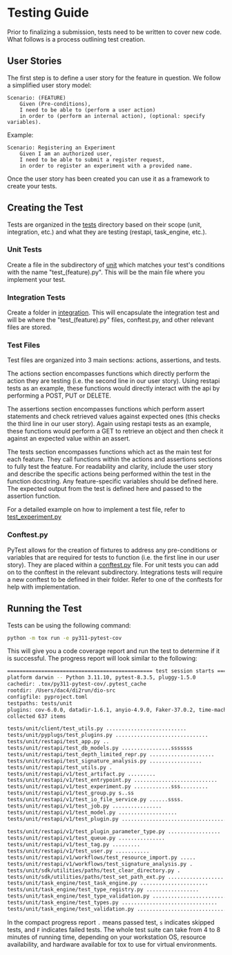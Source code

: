 # Testing Guide

Prior to finalizing a submission, tests need to be written to cover new code. What follows is a process outlining test creation.

## User Stories

The first step is to define a user story for the feature in question. We follow a simplified user story model:

    Scenario: (FEATURE)
        Given (Pre-conditions),
        I need to be able to (perform a user action)
        in order to (perform an internal action), (optional: specify variables).

Example:

    Scenario: Registering an Experiment
        Given I am an authorized user,
        I need to be able to submit a register request,
        in order to register an experiment with a provided name.

Once the user story has been created you can use it as a framework to create your tests.

## Creating the Test

Tests are organized in the [tests](./tests) directory based on their scope (unit, integration, etc.) and what they are testing (restapi, task_engine, etc.).

### Unit Tests

Create a file in the subdirectory of [unit](./tests/unit) which matches your test's conditions with the name "test_(feature).py". This will be the main file where you implement your test.

### Integration Tests

Create a folder in [integration](./tests/integration). This will encapsulate the integration test and will be where the "test_(feature).py" files, conftest.py, and other relevant files are stored.

### Test Files

Test files are organized into 3 main sections: actions, assertions, and tests.

The actions section encompasses functions which directly perform the action they are testing (i.e. the second line in our user story). Using restapi tests as an example, these functions would directly interact with the api by performing a POST, PUT or DELETE.

The assertions section encompasses functions which perform assert statements and check retrieved values against expected ones (this checks the third line in our user story). Again using restapi tests as an example, these functions would perform a GET to retrieve an object and then check it against an expected value within an assert.

The tests section encompasses functions which act as the main test for each feature. They call functions within the actions and assertions sections to fully test the feature. For readability and clarity, include the user story and describe the specific actions being performed within the test in the function docstring. Any feature-specific variables should be defined here. The expected output from the test is defined here and passed to the assertion function.

For a detailed example on how to implement a test file, refer to [test_experiment.py](./tests/unit/restapi/test_experiment.py)

### Conftest.py

PyTest allows for the creation of fixtures to address any pre-conditions or variables that are required for tests to function (i.e. the first line in our user story). They are placed within a [conftest.py](./tests/unit/restapi/conftest.py) file. For unit tests you can add on to the conftest in the relevant subdirectory. Integrations tests will require a new conftest to be defined in their folder. Refer to one of the conftests for help with implementation.

## Running the Test

Tests can be using the following command:

```sh
python -m tox run -e py311-pytest-cov
```

This will give you a code coverage report and run the test to determine if it is successful. The progress report will look similar to the following:

```sh
=============================================== test session starts ===============================================
platform darwin -- Python 3.11.10, pytest-8.3.5, pluggy-1.5.0
cachedir: .tox/py311-pytest-cov/.pytest_cache
rootdir: /Users/dac4/di2run/dio-src
configfile: pyproject.toml
testpaths: tests/unit
plugins: cov-6.0.0, datadir-1.6.1, anyio-4.9.0, Faker-37.0.2, time-machine-2.16.0
collected 637 items                                                                                               

tests/unit/client/test_utils.py ..........................                                                  [  4%]
tests/unit/pyplugs/test_plugins.py ..............................                                           [  8%]
tests/unit/restapi/test_app.py ..                                                                           [  9%]
tests/unit/restapi/test_db_models.py ................sssssss                                                [ 12%]
tests/unit/restapi/test_depth_limited_repr.py .....................                                         [ 16%]
tests/unit/restapi/test_signature_analysis.py .................                                             [ 18%]
tests/unit/restapi/test_utils.py .                                                                          [ 18%]
tests/unit/restapi/v1/test_artifact.py .........                                                            [ 20%]
tests/unit/restapi/v1/test_entrypoint.py ...........................                                        [ 24%]
tests/unit/restapi/v1/test_experiment.py ............sss.........                                           [ 28%]
tests/unit/restapi/v1/test_group.py s..ss                                                                   [ 29%]
tests/unit/restapi/v1/test_io_file_service.py ......ssss.                                                   [ 30%]
tests/unit/restapi/v1/test_job.py ................                                                          [ 33%]
tests/unit/restapi/v1/test_model.py ...................                                                     [ 36%]
tests/unit/restapi/v1/test_plugin.py ...................................................................... [ 47%]
                                                                                                            [ 47%]
tests/unit/restapi/v1/test_plugin_parameter_type.py .................                                       [ 49%]
tests/unit/restapi/v1/test_queue.py ...............                                                         [ 52%]
tests/unit/restapi/v1/test_tag.py .........                                                                 [ 53%]
tests/unit/restapi/v1/test_user.py ...........                                                              [ 55%]
tests/unit/restapi/v1/workflows/test_resource_import.py .....                                               [ 56%]
tests/unit/restapi/v1/workflows/test_signature_analysis.py .                                                [ 56%]
tests/unit/sdk/utilities/paths/test_clear_directory.py .                                                    [ 56%]
tests/unit/sdk/utilities/paths/test_set_path_ext.py ..................                                      [ 59%]
tests/unit/task_engine/test_task_engine.py ......................                                           [ 62%]
tests/unit/task_engine/test_type_registry.py .................                                              [ 65%]
tests/unit/task_engine/test_type_validation.py ..................................................           [ 73%]
tests/unit/task_engine/test_types.py ...............................                                        [ 78%]
tests/unit/task_engine/test_validation.py ................................................................. [ 88%]
```

 In the compact progress report `.` means passed test, `s` indicates skipped tests, and `F` indicates failed tests. The whole test suite can take from 4 to 8 minutes of running time, depending on your workstation OS, resource availability, and hardware available for tox to use for virtual environments.